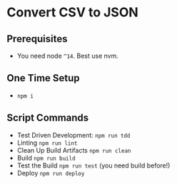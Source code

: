 # Convert CSV to JSON

## Prerequisites
* You need node `^14`. Best use nvm.

## One Time Setup
* `npm i`

## Script Commands
* Test Driven Development: `npm run tdd`
* Linting `npm run lint`
* Clean Up Build Artifacts `npm run clean`
* Build `npm run build`
* Test the Build `npm run test` (you need build before!)
* Deploy `npm run deploy`
